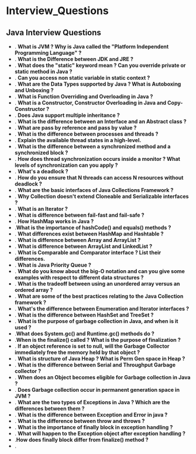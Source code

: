 # **Interview_Questions**


## **Java Interview Questions**

- . **What is JVM ? Why is Java called the &quot;Platform Independent Programming Language&quot; ?**
- . **What is the Difference between JDK and JRE ?**
- . **What does the &quot;static&quot; keyword mean ? Can you override private or static method in Java ?**
- . **Can you access non static variable in static context ?**
- . **What are the Data Types supported by Java ? What is Autoboxing and Unboxing ?**
- . **What is Function Overriding and Overloading in Java ?**
- . **What is a Constructor, Constructor Overloading in Java and Copy-Constructor ?**
- . **Does Java support multiple inheritance ?**
- . **What is the difference between an Interface and an Abstract class ?**
- . **What are pass by reference and pass by value ?**
- . **What is the difference between processes and threads ?**
- . **Explain the available thread states in a high-level.**
- . **What is the difference between a synchronized method and a synchronized block ?**
- . **How does thread synchronization occurs inside a monitor ? What levels of synchronization can you apply ?**
- . **What&#39;s a deadlock ?**
- . **How do you ensure that N threads can access N resources without deadlock ?**
- . **What are the basic interfaces of Java Collections Framework ?**
- . **Why Collection doesn&#39;t extend Cloneable and Serializable interfaces ?**
- . **What is an Iterator ?**
- . **What is difference between fail-fast and fail-safe ?**
- . **How HashMap works in Java ?**
- .**What is the importance of hashCode() and equals() methods ?**
- . **What differences exist between HashMap and Hashtable ?**
- . **What is difference between Array and ArrayList ?**
- . **What is difference between ArrayList and LinkedList ?**
- . **What is Comparable and Comparator interface ? List their differences.**
- . **What is Java Priority Queue ?**
- . **What do you know about the big-O notation and can you give some examples with respect to different data structures ?**
- . **What is the tradeoff between using an unordered array versus an ordered array ?**
- . **What are some of the best practices relating to the Java Collection framework ?**
- . **What&#39;s the difference between Enumeration and Iterator interfaces ?**
- . **What is the difference between HashSet and TreeSet ?**
- . **What is the purpose of garbage collection in Java, and when is it used ?**
- .**What does System.gc() and Runtime.gc() methods do ?**
- .**When is the finalize() called ? What is the purpose of finalization ?**
- . **If an object reference is set to null, will the Garbage Collector immediately free the memory held by that object ?**
- . **What is structure of Java Heap ? What is Perm Gen space in Heap ?**
- . **What is the difference between Serial and Throughput Garbage collector ?**
- . **When does an Object becomes eligible for Garbage collection in Java ?**
- . **Does Garbage collection occur in permanent generation space in JVM ?**
- . **What are the two types of Exceptions in Java ? Which are the differences between them ?**
- . **What is the difference between Exception and Error in java ?**
- . **What is the difference between throw and throws ?**
- . **What is the importance of finally block in exception handling ?**
- . **What will happen to the Exception object after exception handling ?**
- .**How does finally block differ from finalize() method ?**
- .


